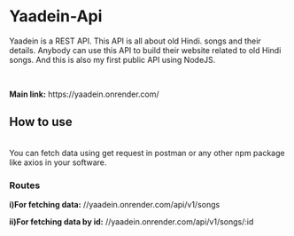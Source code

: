 # Yaadein-Api
<p>Yaadein is a REST API. This API is all about old Hindi. songs and their details. Anybody can use this API to build their website related to old Hindi songs. And this is also my first public API using NodeJS.</p>
<br/>
<p><b>Main link:</b>&nbsphttps://yaadein.onrender.com/</p>
<h2>How to use</h2>
<br/>
You can fetch data using get request in postman or any other npm package like axios in your software.
<h3>Routes</h3>
<p><b>i)For fetching data:</b> //yaadein.onrender.com/api/v1/songs</p>
<p><b>ii)For fetching data by id:</b> //yaadein.onrender.com/api/v1/songs/:id</p>


